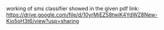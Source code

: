 working of sms classifier showed in the given pdf link: 
https://drive.google.com/file/d/10yrMjEZ58twiK4YdWZ8New-Kio5oH3t6/view?usp=sharing
